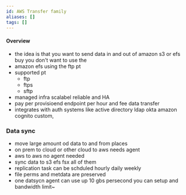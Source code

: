 ```yaml
---
id: AWS Transfer family
aliases: []
tags: []
---
```


#### Overview

- the idea is that you want to send data in and out of amazon s3 or  efs buy you don't want to use the 
- amazon efs using the ftp pt 
- supported pt
  - ftp 
  - ftps 
  - sftp 
- managed infra scalabel reliable and HA 
- pay per provisioend endpoint per hour and fee data transfer 
- integrates with auth systems like active directory ldap okta amazon cognito custom,

### Data sync
- move large amount od data to and from places
- on prem to cloud or other cloud to aws needs agent 
- aws to aws no agent needed 
- sync data to s3  efs fsx all of them 
- replication task can be schduled hourly daily weekly
- file perms and metdata are preserved 
- one datsycn agent can use up 10 gbs persecond you can setup and bandwidth limit~
